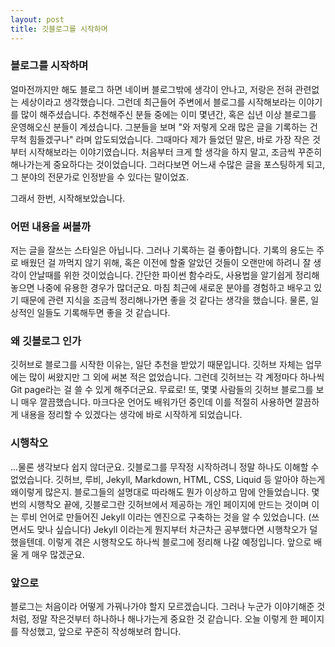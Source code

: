 ```yaml
---
layout: post
title: 깃블로그를 시작하며
---
```


### 블로그를 시작하며
얼마전까지만 해도 블로그 하면 네이버 블로그밖에 생각이 안나고, 저랑은 전혀 관련없는 세상이라고 생각했습니다.
그런데 최근들어 주변에서 블로그를 시작해보라는 이야기를 많이 해주셨습니다.
추천해주신 분들 중에는 이미 몇년간, 혹은 십년 이상 블로그를 운영해오신 분들이 계셨습니다.
그분들을 보며 "와 저렇게 오래 많은 글을 기록하는 건 무척 힘들겠구나" 라며 압도되었습니다.
그때마다 제가 들었던 말은, 바로 가장 작은 것부터 시작해보라는 이야기였습니다.
처음부터 크게 할 생각을 하지 말고, 조금씩 꾸준히 해나가는게 중요하다는 것이었습니다.
그러다보면 어느새 수많은 글을 포스팅하게 되고, 그 분야의 전문가로 인정받을 수 있다는 말이었죠.

그래서 한번, 시작해보았습니다.

### 어떤 내용을 써볼까
저는 글을 잘쓰는 스타일은 아닙니다.
그러나 기록하는 걸 좋아합니다.
기록의 용도는 주로 배웠던 걸 까먹지 않기 위해, 혹은 이전에 할줄 알았던 것들이 오랜만에 하려니 잘 생각이 안날때를 위한 것이었습니다.
간단한 파이썬 함수라도, 사용법을 알기쉽게 정리해 놓으면 나중에 유용한 경우가 많더군요.
마침 최근에 새로운 분야를 경험하고 배우고 있기 때문에 관련 지식을 조금씩 정리해나가면 좋을 것 같다는 생각을 했습니다.
물론, 일상적인 일들도 기록해두면 좋을 것 같습니다.

### 왜 깃블로그 인가
깃허브로 블로그를 시작한 이유는, 일단 추천을 받았기 때문입니다.
깃허브 자체는 업무에는 많이 써왔지만 그 외에 써본 적은 없었습니다.
그런데 깃허브는 각 계정마다 하나씩 Git page라는 걸 쓸 수 있게 해주더군요. 무료로!
또, 몇몇 사람들의 깃허브 블로그를 보니 매우 깔끔했습니다.
마크다운 언어도 배워가던 중인데 이를 적절히 사용하면 깔끔하게 내용을 정리할 수 있겠다는 생각에 바로 시작하게 되었습니다.

### 시행착오
...물론 생각보다 쉽지 않더군요.
깃블로그를 무작정 시작하려니 정말 하나도 이해할 수 없었습니다.
깃허브, 루비, Jekyll, Markdown, HTML, CSS, Liquid 등 알아야 하는게 왜이렇게 많은지.
블로그들의 설명대로 따라해도 뭔가 이상하고 맘에 안들었습니다.
몇번의 시행착오 끝에, 깃블로그란 깃허브에서 제공하는 개인 페이지에 만드는 것이며 이는 루비 언어로 만들어진 Jekyll 이라는 엔진으로 구축하는 것을 알 수 있었습니다. (쓰면서도 맞나 싶습니다)
Jekyll 이라는게 뭔지부터 차근차근 공부했다면 시행착오가 덜했을텐데.
이렇게 겪은 시행착오도 하나씩 블로그에 정리해 나갈 예정입니다.
앞으로 배울 게 매우 많겠군요.

### 앞으로
블로그는 처음이라 어떻게 가꿔나가야 할지 모르겠습니다.
그러나 누군가 이야기해준 것처럼, 정말 작은것부터 하나하나 해나가는게 중요한 것 같습니다.
오늘 이렇게 한 페이지를 작성했고, 앞으로 꾸준히 작성해보려 합니다.